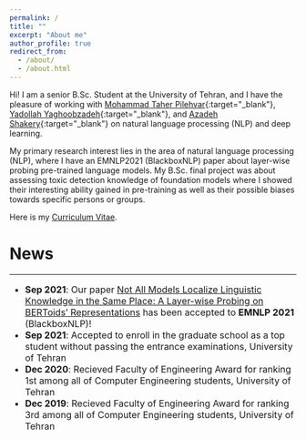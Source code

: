 ```yaml
---
permalink: /
title: ""
excerpt: "About me"
author_profile: true
redirect_from: 
  - /about/
  - /about.html
---
```


Hi! I am a senior B.Sc. Student at the University of Tehran, and I have the pleasure of working with [Mohammad Taher Pilehvar](https://pilehvar.github.io/){:target="_blank"}, [Yadollah Yaghoobzadeh](https://yyaghoobzadeh.github.io/){:target="_blank"}, and [Azadeh Shakery](https://ece.ut.ac.ir/en/~shakery){:target="_blank"} on natural language processing (NLP) and deep learning.

My primary research interest lies in the area of natural language processing (NLP), where I have an EMNLP2021 (BlackboxNLP) paper about layer-wise probing pre-trained language models. My B.Sc. final project was about assessing toxic detection knowledge of foundation models where I showed their interesting ability gained in pre-training as well as their possible biases towards specific persons or groups.

Here is my [Curriculum Vitae]().

News
======
------
<font size="3">
<ul>
	<li>
		<b>Sep 2021</b>: Our paper <a href="" target="_blank">Not All Models Localize Linguistic Knowledge in the Same Place: A Layer-wise Probing on BERToids’ Representations</a> has been accepted to <b>EMNLP 2021</b> (BlackboxNLP)!
	</li>
	<li>
		<b>Sep 2021</b>: Accepted to enroll in the graduate school as a top student without passing the entrance examinations, University of Tehran
	</li>
	<li>
		<b>Dec 2020</b>: Recieved Faculty of Engineering Award for ranking 1st among all of Computer Engineering students, University of Tehran
	</li>
	<li>
		<b>Dec 2019</b>: Recieved Faculty of Engineering Award for ranking 3rd among all of Computer Engineering students, University of Tehran
	</li>
</ul>
</font>